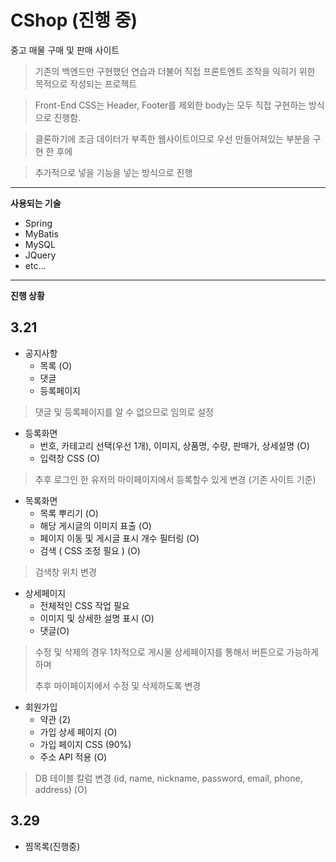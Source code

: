 # CShop (**진행 중**)


중고 매물 구매 및 판매 사이트

 > 기존의 백엔드만 구현했던 연습과 더불어 직접 프론트엔트 조작을 익히기 위한 목적으로 작성되는 프로젝트
 
 > Front-End CSS는 Header, Footer를 제외한 body는 모두 직접 구현하는 방식으로 진행함.
 
 > 클론하기에 조금 데이터가 부족한 웹사이트이므로 우선 만들어져있는 부분을 구현 한 후에
 
 > 추가적으로 넣을 기능을 넣는 방식으로 진행
---------------------
**사용되는 기술**
- Spring
- MyBatis
- MySQL
- JQuery
- etc...

------------------------

**진행 상황**

## 3.21
+ 공지사항
  + 목록 (O)
  + 댓글 
  + 등록페이지 
> 댓글 및 등록페이지를 알 수 없으므로 임의로 설정
  
+ 등록화면
  + 번호, 카테고리 선택(우선 1개), 이미지, 상품명, 수량, 판매가, 상세설명 (O)
  + 입력창 CSS (O)
> 추후 로그인 한 유저의 마이페이지에서 등록할수 있게 변경 (기존 사이트 기준)

+ 목록화면
  + 목록 뿌리기 (O)
  + 해당 게시글의 이미지 표출 (O)
  + 페이지 이동 및 게시글 표시 개수 필터링 (O)
  + 검색 ( CSS 조정 필요 ) (O)
> 검색창 위치 변경 

+ 상세페이지
  + 전체적인 CSS 작업 필요
  + 이미지 및 상세한 설명 표시 (O)
  + 댓글(O)
> 수정 및 삭제의 경우 1차적으로 게시물 상세페이지를 통해서 버튼으로 가능하게하며
>  
> 추후 마이페이지에서 수정 및 삭제하도록 변경
 
 + 회원가입
   + 약관 (2)
   + 가입 상세 페이지 (O)
   + 가입 페이지 CSS (90%)
   + 주소 API 적용 (O)
   

> DB 테이블 칼럼 변경 (id, name, nickname, password, email, phone, address) (O)

## 3.29
 + 찜목록(진행중)
